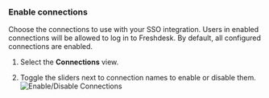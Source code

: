 ### Enable connections

Choose the connections to use with your SSO integration. Users in enabled connections will be allowed to log in to Freshdesk. By default, all configured connections are enabled.

1. Select the **Connections** view.

2. Toggle the sliders next to connection names to enable or disable them.
![Enable/Disable Connections](https://auth0.com/docs/media/articles/dashboard/sso-integrations/dashboard-integrations-sso-create_view-connections.png)